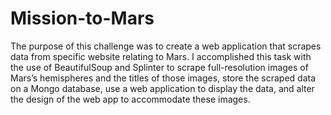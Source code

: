 # Mission-to-Mars
The purpose of this challenge was to create a web application that scrapes data from specific website relating to Mars. I accomplished this task with the use of BeautifulSoup and Splinter to scrape full-resolution images of Mars’s hemispheres and the titles of those images, store the scraped data on a Mongo database, use a web application to display the data, and alter the design of the web app to accommodate these images.
